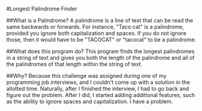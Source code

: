 #Longest Palindrome Finder

##What is a Palindrome?
A palindrome is a line of text that can be read the same backwards or forwards.
For instance, "Taco cat" is a palindrome, provided you ignore both capitalization and spaces.
If you do not ignore those, then it would have to be "TACOCAT" or "tacocat" to be a palindrome.

##What does this program do?
This program finds the longest palindromes in a string of text and gives you both the length of the palindrome and all of the palindromes of that length within the string of text.

##Why?
Because this challenge was assigned during one of my programming job interviews, and I couldn't come up with a solution in the allotted time. Naturally, after I finished the interview, I had to go back and figure out the problem. After I did, I started adding additional features, such as the ability to ignore spaces and capitalization. I have a problem.